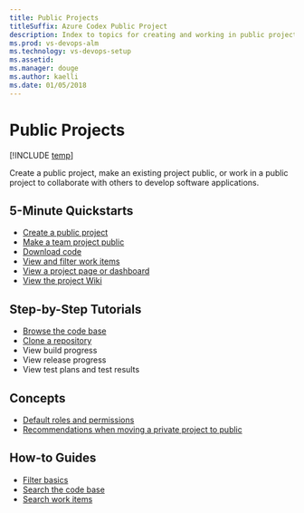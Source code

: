 ```yaml
---
title: Public Projects 
titleSuffix: Azure Codex Public Project 
description: Index to topics for creating and working in public projects for Visual Studio Team Services (VSTS)
ms.prod: vs-devops-alm
ms.technology: vs-devops-setup
ms.assetid:  
ms.manager: douge
ms.author: kaelli
ms.date: 01/05/2018
---
```


# Public Projects 

[!INCLUDE [temp](_shared/version-public-projects.md)] 

Create a public project, make an existing project public, or work in a public project to collaborate with others to develop software applications.  


## 5-Minute Quickstarts  

* [Create a public project](create-public-project.md)
* [Make a team project public](make-project-public.md)
* [Download code](download-code-public.md)
* [View and filter work items](view-filter-work-items-public.md)
* [View a project page or dashboard](view-project-dashboard-public.md)
* [View the project Wiki](view-wiki-public.md) 

## Step-by-Step Tutorials

* [Browse the code base](browse-code-public.md)
* [Clone a repository](clone-git-repo-public.md)
* View build progress  
* View release progress  
* View test plans and test results  
 
## Concepts
* [Default roles and permissions](default-roles-access-public.md) 
* [Recommendations when moving a private project to public](migration-checklist.md)

## How-to Guides
* [Filter basics](../work/backlogs/filter-backlogs.md?toc=/vsts/organizations/public/toc.json&bc=/vsts/organizations/public/breadcrumb/toc.json)  
* [Search the code base](../search/code/code-search.md?toc=/vsts/organizations/public/toc.json&bc=/vsts/organizations/public/breadcrumb/toc.json)  
* [Search work items](../search/workitem/work-item-search.md?toc=/vsts/organizations/public/toc.json&bc=/vsts/organizations/public/breadcrumb/toc.json)   

